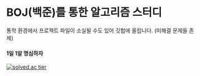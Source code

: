 #  BOJ(백준)를 통한 알고리즘 스터디
통학 환경에서 프로젝트 파일이 소실될 수도 있어 깃헙에 올립니다. (미해결 문제들 존제)
#### 1일 1알 명심하자
[![solved.ac tier](http://mazassumnida.wtf/api/generate_badge?boj={userid})](https://solved.ac/chihungim)

